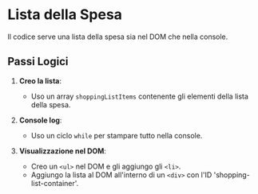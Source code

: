 # Lista della Spesa

Il codice serve una lista della spesa sia nel DOM che nella console.

## Passi Logici

1. **Creo la lista**:

   - Uso un array `shoppingListItems` contenente gli elementi della lista della spesa.

2. **Console log**:

   - Uso un ciclo `while` per stampare tutto nella console.

3. **Visualizzazione nel DOM**:

   - Creo un `<ul>` nel DOM e gli aggiungo gli `<li>`.
   - Aggiungo la lista al DOM all'interno di un `<div>` con l'ID 'shopping-list-container'.
